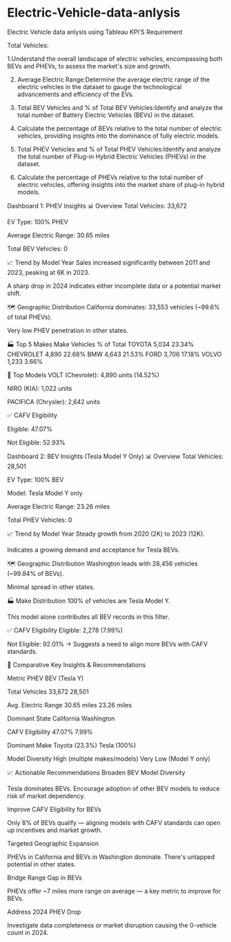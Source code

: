 # Electric-Vehicle-data-anlysis
Electric Vehicle data anlysis using Tableau
KPI’S Requirement

 Total Vehicles:
 
1.Understand the overall landscape of electric vehicles, encompassing both BEVs and PHEVs, to assess the market's size and growth.

2. Average Electric Range:Determine the average electric range of the electric vehicles in the dataset to gauge the technological advancements and efficiency of the EVs.

3. Total BEV Vehicles and % of Total BEV Vehicles:Identify and analyze the total number of Battery Electric Vehicles (BEVs) in the dataset.

4. Calculate the percentage of BEVs relative to the total number of electric vehicles, providing insights into the dominance of fully electric models.

5. Total PHEV Vehicles and % of Total PHEV Vehicles:Identify and analyze the total number of Plug-in Hybrid Electric Vehicles (PHEVs) in the dataset.

6. Calculate the percentage of PHEVs relative to the total number of electric vehicles, offering insights into the market share of plug-in hybrid models.


Dashboard 1: PHEV Insights
📊 Overview
Total Vehicles: 33,672

EV Type: 100% PHEV

Average Electric Range: 30.65 miles

Total BEV Vehicles: 0

📈 Trend by Model Year
Sales increased significantly between 2011 and 2023, peaking at 6K in 2023.

A sharp drop in 2024 indicates either incomplete data or a potential market shift.

🗺️ Geographic Distribution
California dominates: 33,553 vehicles (~99.6% of total PHEVs).

Very low PHEV penetration in other states.

🏭 Top 5 Makes
Make	Vehicles	% of Total
TOYOTA	5,034	23.34%
CHEVROLET	4,890	22.68%
BMW	4,643	21.53%
FORD	3,706	17.18%
VOLVO	1,233	3.66%

🚗 Top Models
VOLT (Chevrolet): 4,890 units (14.52%)

NIRO (KIA): 1,022 units

PACIFICA (Chrysler): 2,642 units

✅ CAFV Eligibility

Eligible: 47.07%

Not Eligible: 52.93%

Dashboard 2: BEV Insights (Tesla Model Y Only)
📊 Overview
Total Vehicles: 28,501

EV Type: 100% BEV

Model: Tesla Model Y only

Average Electric Range: 23.26 miles

Total PHEV Vehicles: 0

📈 Trend by Model Year
Steady growth from 2020 (2K) to 2023 (12K).

Indicates a growing demand and acceptance for Tesla BEVs.

🗺️ Geographic Distribution
Washington leads with 28,456 vehicles (~99.84% of BEVs).

Minimal spread in other states.

🏭 Make Distribution
100% of vehicles are Tesla Model Y.

This model alone contributes all BEV records in this filter.

✅ CAFV Eligibility
Eligible: 2,278 (7.99%)

Not Eligible: 92.01%
→ Suggests a need to align more BEVs with CAFV standards.

📌 Comparative Key Insights & Recommendations

Metric	PHEV	BEV (Tesla Y)

Total Vehicles	33,672	28,501

Avg. Electric Range	30.65 miles	23.26 miles

Dominant State	California	Washington

CAFV Eligibility	47.07%	7.99%

Dominant Make	Toyota (23.3%)	Tesla (100%)

Model Diversity	High (multiple makes/models)	Very Low (Model Y only)

📈 Actionable Recommendations
Broaden BEV Model Diversity

Tesla dominates BEVs. Encourage adoption of other BEV models to reduce risk of market dependency.

Improve CAFV Eligibility for BEVs

Only 8% of BEVs qualify — aligning models with CAFV standards can open up incentives and market growth.

Targeted Geographic Expansion

PHEVs in California and BEVs in Washington dominate. There's untapped potential in other states.

Bridge Range Gap in BEVs

PHEVs offer ~7 miles more range on average — a key metric to improve for BEVs.

Address 2024 PHEV Drop

Investigate data completeness or market disruption causing the 0-vehicle count in 2024.


